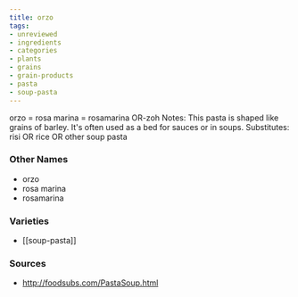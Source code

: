 ```yaml
---
title: orzo
tags:
- unreviewed
- ingredients
- categories
- plants
- grains
- grain-products
- pasta
- soup-pasta
---
```

orzo = rosa marina = rosamarina OR-zoh Notes: This pasta is shaped like grains of barley. It's often used as a bed for sauces or in soups. Substitutes: risi OR rice OR other soup pasta

### Other Names

* orzo
* rosa marina
* rosamarina

### Varieties

* [[soup-pasta]]

### Sources
* http://foodsubs.com/PastaSoup.html
